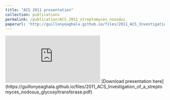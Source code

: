 ```yaml
---
title: "ACS 2011 presentation"
collection: publications
permalink: /publication/ACS_2011_streptomyces_nosodus
paperurl: 'http://guillonyeaghala.github.io/files/2011_ACS_Investigation_of_a_streptomyces_nodosus_glycosyltransferase.pdf'
---
```


<embed src="https://guillonyeaghala.github.io/files/2011_ACS_Investigation_of_a_streptomyces_nodosus_glycosyltransferase.pdf" type="application/pdf" />
[Download presentation here](https://guillonyeaghala.github.io/files/2011_ACS_Investigation_of_a_streptomyces_nodosus_glycosyltransferase.pdf)

